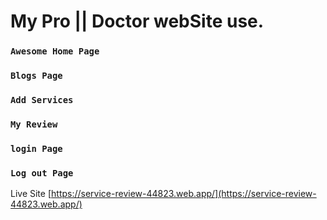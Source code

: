 

# My Pro || Doctor webSite use.

### `Awesome Home Page`
### `Blogs Page`
### `Add Services`
### `My Review`
### `login Page`
### `Log out Page`
Live Site [https://service-review-44823.web.app/](https://service-review-44823.web.app/)

